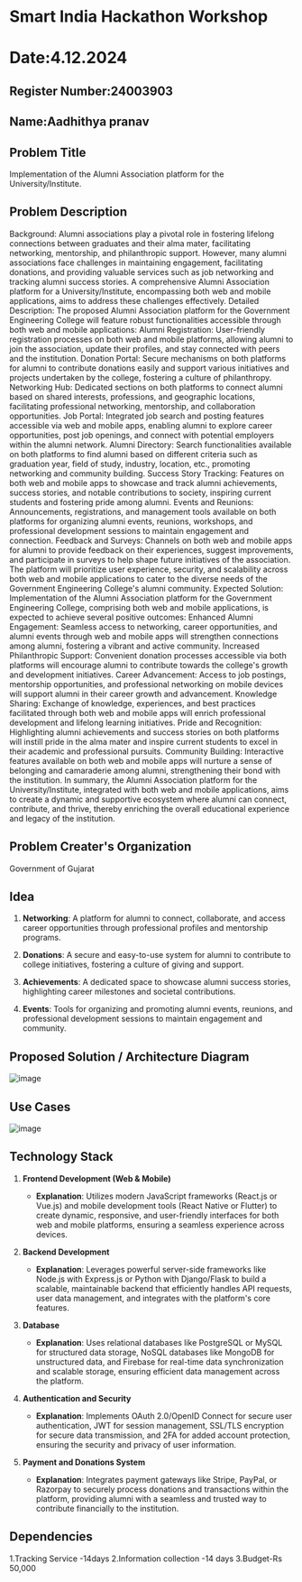 # Smart India Hackathon Workshop
# Date:4.12.2024
## Register Number:24003903
## Name:Aadhithya pranav
## Problem Title
Implementation of the Alumni Association platform for the University/Institute.
## Problem Description
Background: Alumni associations play a pivotal role in fostering lifelong connections between graduates and their alma mater, facilitating networking, mentorship, and philanthropic support. However, many alumni associations face challenges in maintaining engagement, facilitating donations, and providing valuable services such as job networking and tracking alumni success stories. A comprehensive Alumni Association platform for a University/Institute, encompassing both web and mobile applications, aims to address these challenges effectively. Detailed Description: The proposed Alumni Association platform for the Government Engineering College will feature robust functionalities accessible through both web and mobile applications: Alumni Registration: User-friendly registration processes on both web and mobile platforms, allowing alumni to join the association, update their profiles, and stay connected with peers and the institution. Donation Portal: Secure mechanisms on both platforms for alumni to contribute donations easily and support various initiatives and projects undertaken by the college, fostering a culture of philanthropy. Networking Hub: Dedicated sections on both platforms to connect alumni based on shared interests, professions, and geographic locations, facilitating professional networking, mentorship, and collaboration opportunities. Job Portal: Integrated job search and posting features accessible via web and mobile apps, enabling alumni to explore career opportunities, post job openings, and connect with potential employers within the alumni network. Alumni Directory: Search functionalities available on both platforms to find alumni based on different criteria such as graduation year, field of study, industry, location, etc., promoting networking and community building. Success Story Tracking: Features on both web and mobile apps to showcase and track alumni achievements, success stories, and notable contributions to society, inspiring current students and fostering pride among alumni. Events and Reunions: Announcements, registrations, and management tools available on both platforms for organizing alumni events, reunions, workshops, and professional development sessions to maintain engagement and connection. Feedback and Surveys: Channels on both web and mobile apps for alumni to provide feedback on their experiences, suggest improvements, and participate in surveys to help shape future initiatives of the association. The platform will prioritize user experience, security, and scalability across both web and mobile applications to cater to the diverse needs of the Government Engineering College's alumni community. Expected Solution: Implementation of the Alumni Association platform for the Government Engineering College, comprising both web and mobile applications, is expected to achieve several positive outcomes: Enhanced Alumni Engagement: Seamless access to networking, career opportunities, and alumni events through web and mobile apps will strengthen connections among alumni, fostering a vibrant and active community. Increased Philanthropic Support: Convenient donation processes accessible via both platforms will encourage alumni to contribute towards the college's growth and development initiatives. Career Advancement: Access to job postings, mentorship opportunities, and professional networking on mobile devices will support alumni in their career growth and advancement. Knowledge Sharing: Exchange of knowledge, experiences, and best practices facilitated through both web and mobile apps will enrich professional development and lifelong learning initiatives. Pride and Recognition: Highlighting alumni achievements and success stories on both platforms will instill pride in the alma mater and inspire current students to excel in their academic and professional pursuits. Community Building: Interactive features available on both web and mobile apps will nurture a sense of belonging and camaraderie among alumni, strengthening their bond with the institution. In summary, the Alumni Association platform for the University/Institute, integrated with both web and mobile applications, aims to create a dynamic and supportive ecosystem where alumni can connect, contribute, and thrive, thereby enriching the overall educational experience and legacy of the institution.
## Problem Creater's Organization
Government of Gujarat

## Idea
1. **Networking**: A platform for alumni to connect, collaborate, and access career opportunities through professional profiles and mentorship programs.

2. **Donations**: A secure and easy-to-use system for alumni to contribute to college initiatives, fostering a culture of giving and support.

3. **Achievements**: A dedicated space to showcase alumni success stories, highlighting career milestones and societal contributions.

4. **Events**: Tools for organizing and promoting alumni events, reunions, and professional development sessions to maintain engagement and community.

## Proposed Solution / Architecture Diagram
![image](https://github.com/user-attachments/assets/ccd3e3a0-d63f-457f-add9-4485cdc172bf)


## Use Cases
![image](https://github.com/user-attachments/assets/c3e1fab6-dd05-4848-97a8-531bd83395e5)



## Technology Stack
1. **Frontend Development (Web & Mobile)**  
   - **Explanation**: Utilizes modern JavaScript frameworks (React.js or Vue.js) and mobile development tools (React Native or Flutter) to create dynamic, responsive, and user-friendly interfaces for both web and mobile platforms, ensuring a seamless experience across devices.

2. **Backend Development**  
   - **Explanation**: Leverages powerful server-side frameworks like Node.js with Express.js or Python with Django/Flask to build a scalable, maintainable backend that efficiently handles API requests, user data management, and integrates with the platform's core features.

3. **Database**  
   - **Explanation**: Uses relational databases like PostgreSQL or MySQL for structured data storage, NoSQL databases like MongoDB for unstructured data, and Firebase for real-time data synchronization and scalable storage, ensuring efficient data management across the platform.

4. **Authentication and Security**  
   - **Explanation**: Implements OAuth 2.0/OpenID Connect for secure user authentication, JWT for session management, SSL/TLS encryption for secure data transmission, and 2FA for added account protection, ensuring the security and privacy of user information.

5. **Payment and Donations System**  
   - **Explanation**: Integrates payment gateways like Stripe, PayPal, or Razorpay to securely process donations and transactions within the platform, providing alumni with a seamless and trusted way to contribute financially to the institution.


## Dependencies
1.Tracking Service -14days
2.Information collection -14 days
3.Budget-Rs 50,000

